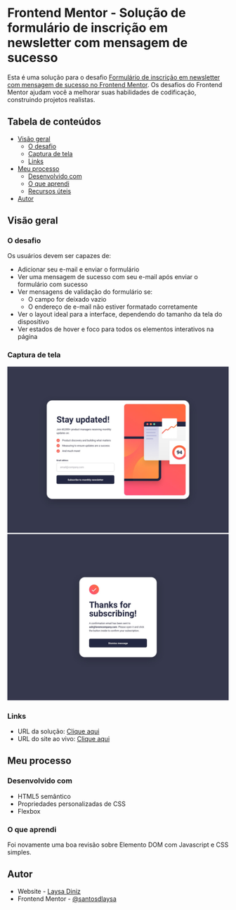 # Frontend Mentor - Solução de formulário de inscrição em newsletter com mensagem de sucesso

Esta é uma solução para o desafio [Formulário de inscrição em newsletter com mensagem de sucesso no Frontend Mentor](https://www.frontendmentor.io/challenges/newsletter-signup-form-with-success-message-3FC1AZbNrv). Os desafios do Frontend Mentor ajudam você a melhorar suas habilidades de codificação, construindo projetos realistas.

## Tabela de conteúdos

- [Visão geral](#visão-geral)
    - [O desafio](#o-desafio)
    - [Captura de tela](#captura-de-tela)
    - [Links](#links)
- [Meu processo](#meu-processo)
    - [Desenvolvido com](#desenvolvido-com)
    - [O que aprendi](#o-que-aprendi)
    - [Recursos úteis](#recursos-úteis)
- [Autor](#autor)

## Visão geral

### O desafio

Os usuários devem ser capazes de:

- Adicionar seu e-mail e enviar o formulário
- Ver uma mensagem de sucesso com seu e-mail após enviar o formulário com sucesso
- Ver mensagens de validação do formulário se:
    - O campo for deixado vazio
    - O endereço de e-mail não estiver formatado corretamente
- Ver o layout ideal para a interface, dependendo do tamanho da tela do dispositivo
- Ver estados de hover e foco para todos os elementos interativos na página

### Captura de tela

![](./design/desktop-design.jpg)
![](./design/desktop-success.jpg)

### Links

- URL da solução: [Clique aqui](https://github.com/santosdlaysa/Newsletter-one)
- URL do site ao vivo: [Clique aqui](https://santosdlaysa.github.io/Newsletter-one)

## Meu processo

### Desenvolvido com

- HTML5 semântico
- Propriedades personalizadas de CSS
- Flexbox

### O que aprendi

Foi novamente uma boa revisão sobre Elemento DOM com Javascript e CSS simples.

## Autor

- Website - [Laysa Diniz](https://github.com/santosdlaysa)
- Frontend Mentor - [@santosdlaysa](https://www.frontendmentor.io/profile/santosdlaysa)
